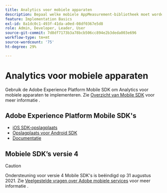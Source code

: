 ```yaml
---
title: Analytics voor mobiele apparaten
description: Bepaal welke mobiele AppMeasurement-bibliotheek moet worden gebruikt.
feature: Implementation Basics
exl-id: 8a1dc0c1-493f-41da-a0ed-08df0367e5d8
role: Admin, Developer, Leader, User
source-git-commit: 7d8df7173b3a78bcb506cc894e2b3deda003e696
workflow-type: tm+mt
source-wordcount: '75'
ht-degree: 29%

---
```


# Analytics voor mobiele apparaten

Gebruik de Adobe Experience Platform Mobile SDK om Analytics voor mobiele apparaten te implementeren. Zie [Overzicht van Mobile SDK](aep-edge/mobile-sdk/overview.md) voor meer informatie .

## Adobe Experience Platform Mobile SDK&#39;s

* [iOS SDK-opslagplaats](https://github.com/adobe/aepsdk-analytics-ios)
* [Opslagplaats voor Android SDK](https://github.com/adobe/aepsdk-analytics-android)
* [Documentatie](https://sdkdocs.com/)

## Mobiele SDK’s versie 4

>[!CAUTION]
>
>Ondersteuning voor versie 4 Mobile SDK&#39;s is beëindigd op 31 augustus 2021. Zie [Veelgestelde vragen over Adobe mobiele services](https://experienceleague.adobe.com/docs/discontinued/using/mobile-services.html) voor meer informatie .

